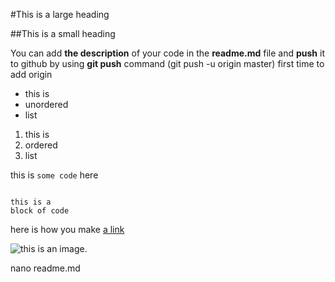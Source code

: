 #This is a large heading

##This is a small heading

You can add **the description** of your code in the **readme.md** file
and **push** it to github by using **git push** command (git push -u origin master) first time to add origin

- this is 
- unordered
- list

1. this is
2. ordered
3. list

this is `some code` here

```

this is a 
block of code

```

here is how you make [a link](http://www.wikipedia.org/)

![this is an image.](https://github.com/yihui/xaringan/releases/download/v0.0.2/karl-moustache.jpg)

nano readme.md
